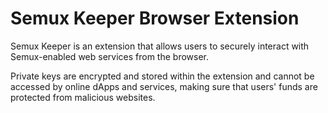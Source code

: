 # Semux Keeper Browser Extension

Semux Keeper is an extension that allows users to securely interact with Semux-enabled web services from the browser.

Private keys are encrypted and stored within the extension and cannot be accessed by online dApps and services, making sure that users' funds are protected from malicious websites.
